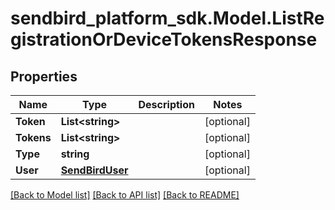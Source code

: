 
# sendbird_platform_sdk.Model.ListRegistrationOrDeviceTokensResponse

## Properties

Name | Type | Description | Notes
------------ | ------------- | ------------- | -------------
**Token** | **List&lt;string&gt;** |  | [optional] 
**Tokens** | **List&lt;string&gt;** |  | [optional] 
**Type** | **string** |  | [optional] 
**User** | [**SendBirdUser**](SendBirdUser.md) |  | [optional] 

[[Back to Model list]](../README.md#documentation-for-models)
[[Back to API list]](../README.md#documentation-for-api-endpoints)
[[Back to README]](../README.md)

